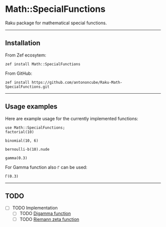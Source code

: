 # Math::SpecialFunctions

Raku package for mathematical special functions.

------

## Installation

From Zef ecosytem:

```
zef install Math::SpecialFunctions
```

From GitHub:

```
zef install https://github.com/antononcube/Raku-Math-SpecialFunctions.git
```

------

## Usage examples

Here are example usage for the currently implemented functions:

```perl6
use Math::SpecialFunctions;
factorial(10)
```

```perl6
binomial(10, 6)
```

```perl6
bernoulli-b(10).nude
```

```perl6
gamma(0.3)
```

For Gamma function also `Γ` can be used:

```perl6
Γ(0.3)
```

-------

## TODO

- [ ] TODO Implementation
  - [ ] TODO [Digamma function](https://en.wikipedia.org/wiki/Digamma_function)
  - [ ] TODO [Riemann zeta function](https://en.wikipedia.org/wiki/Riemann_zeta_function)